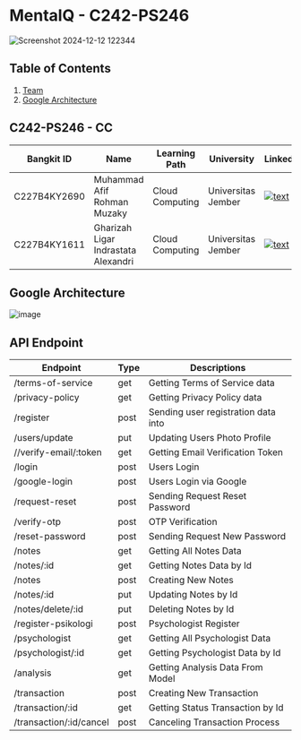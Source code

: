 # MentalQ - C242-PS246

![Screenshot 2024-12-12 122344](https://github.com/user-attachments/assets/63993c1b-4d13-4bfa-9b4d-2a94f90d09b4)

## Table of Contents

1. [Team](#C242-PS246---cc)
2. [Google Architecture](#Google-Architecture)


## C242-PS246 - CC

| Bangkit ID | Name | Learning Path | University | LinkedIn |
| ---      | ---       | ---       | ---       | ---       |
| C227B4KY2690  | Muhammad Afif Rohman Muzaky  | Cloud Computing | Universitas Jember | [![text](https://img.shields.io/badge/LinkedIn-0077B5?style=for-the-badge&logo=linkedin&logoColor=white)](https://www.linkedin.com/in/muhammadafifrohmanmuzaky/) |
| C227B4KY1611  | Gharizah Ligar Indrastata Alexandri | Cloud Computing | Universitas Jember | [![text](https://img.shields.io/badge/LinkedIn-0077B5?style=for-the-badge&logo=linkedin&logoColor=white)](https://www.linkedin.com/in/gharizahligar/) |

## Google Architecture

![image](https://github.com/user-attachments/assets/12b7e952-5138-494a-a723-aa5cb5a2d186)

## API Endpoint

| Endpoint | Type | Descriptions |
| ---   | ---      | ---         |
| /terms-of-service | get | Getting Terms of Service data |
| /privacy-policy | get | Getting Privacy Policy data |
| /register | post | Sending user registration data into |
| /users/update | put | Updating Users Photo Profile |
| //verify-email/:token | get | Getting Email Verification Token |
| /login | post | Users Login |
| /google-login | post | Users Login via Google |
| /request-reset | post | Sending Request Reset Password |
| /verify-otp | post | OTP Verification |
| /reset-password | post | Sending Request New Password |
| /notes | get | Getting All Notes Data |
| /notes/:id | get | Getting Notes Data by Id |
| /notes | post | Creating New Notes |
| /notes/:id | put | Updating Notes by Id |
| /notes/delete/:id | put | Deleting Notes by Id |
| /register-psikologi | post | Psychologist Register |
| /psychologist | get | Getting All Psychologist Data |
| /psychologist/:id | get | Getting Psychologist Data by Id |
| /analysis  | get | Getting Analysis Data From Model |
| /transaction | post | Creating New Transaction |
| /transaction/:id | get | Getting Status Transaction by Id |
| /transaction/:id/cancel | post | Canceling Transaction Process |
